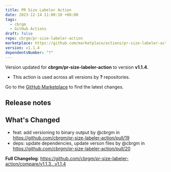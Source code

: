```yaml
---
title: PR Size Labeler Action
date: 2023-12-14 11:00:10 +00:00
tags:
  - cbrgm
  - GitHub Actions
draft: false
repo: cbrgm/pr-size-labeler-action
marketplace: https://github.com/marketplace/actions/pr-size-labeler-action
version: v1.1.4
dependentsNumber: "?"
---
```



Version updated for **cbrgm/pr-size-labeler-action** to version **v1.1.4**.
- This action is used across all versions by **?** repositories.

Go to the [GitHub Marketplace](https://github.com/marketplace/actions/pr-size-labeler-action) to find the latest changes.

## Release notes

## What's Changed
* feat: add versioning to binary output by @cbrgm in https://github.com/cbrgm/pr-size-labeler-action/pull/19
* deps: update dependencies, update verson files by @cbrgm in https://github.com/cbrgm/pr-size-labeler-action/pull/20


**Full Changelog**: https://github.com/cbrgm/pr-size-labeler-action/compare/v1.1.3...v1.1.4
